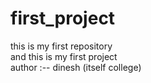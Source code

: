 # first_project
this is my first repository 
<br>
and this is my first project
<br>
author :-- dinesh (itself college)
